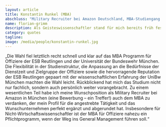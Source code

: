 ```yaml
---
layout: article
title: Konstantin Runkel (MBA)
abschluss: "Military Recruiter bei Amazon Deutschland, MBA-Studiengang International Management, Jahrgang 2013"
name: florian-grimm
description: Als Geisteswissenschaftler stand für mich bereits früh fest, dass ich ein betriebswirtschaftliches Aufbaustudium anstrebe, um mich bestmöglich für die Zeit nach der Bundeswehr zu positionieren.
category: quotes
tagline: 
image: /media/people/konstantin-runkel.jpg
---
```


„Die Wahl fiel letztlich recht schnell und klar auf das MBA Programm für Offiziere der ESB Reutlingen und der Universität der Bundeswehr München. Die Flexibilität in der Studienstruktur, die Anpassung an die Bedürfnisse der Dienstzeit und Zielgruppe der Offiziere sowie die hervorragende Reputation der ESB Reutlingen gepaart mit der wissenschaftlichen Erfahrung der UniBw München machten die Wahl leicht. Rückblickend hat mich das Studium nicht nur fachlich, sondern auch persönlich weiter vorangebracht. Zu einem wesentlichen Teil habe ich meine Wunschposition als Military Recruiter bei Amazon in München (eine Bewerbung – ein Treffer!) auch dem MBA zu verdanken, der mein Profil für die angestrebte Tätigkeit und das Wunschunternehmen perfekt ergänzt und abgerundet hat. Insbesondere für Nicht-Wirtschaftswissenschaftler ist der MBA für Offiziere nahezu ein Pflichtprogramm, wenn der Weg ins General Management führen soll.“
